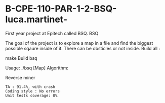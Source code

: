 # B-CPE-110-PAR-1-2-BSQ-luca.martinet-
First year project at Epitech called BSQ. 
BSQ

The goal of the project is to explore a map in a file and find the biggest possible sqaure inside of it. There can be obsticles or not inside.
Build all :

make
Build bsq

Usage:
./bsq [Map]
Algorithm:

Reverse miner


    TA : 91.4%, with crash
    Coding style : No errors
    Unit tests coverage: 0%
